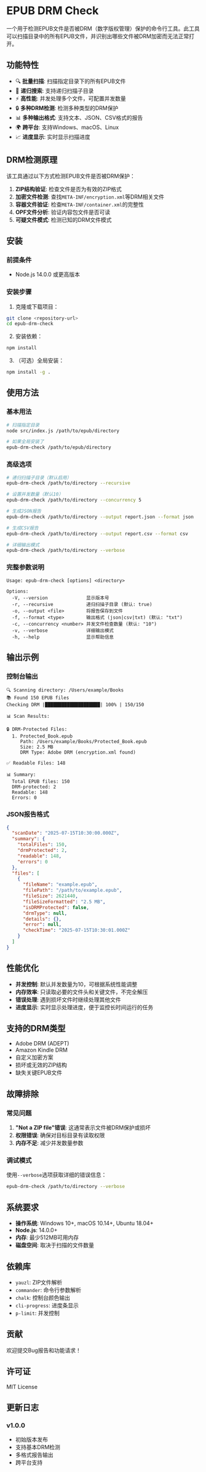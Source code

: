 # EPUB DRM Check

一个用于检测EPUB文件是否被DRM（数字版权管理）保护的命令行工具。此工具可以扫描目录中的所有EPUB文件，并识别出哪些文件被DRM加密而无法正常打开。

## 功能特性

- 🔍 **批量扫描**: 扫描指定目录下的所有EPUB文件
- 🔄 **递归搜索**: 支持递归扫描子目录
- ⚡ **高性能**: 并发处理多个文件，可配置并发数量
- 🔒 **多种DRM检测**: 检测多种类型的DRM保护
- 📊 **多种输出格式**: 支持文本、JSON、CSV格式的报告
- 🌍 **跨平台**: 支持Windows、macOS、Linux
- 📈 **进度显示**: 实时显示扫描进度

## DRM检测原理

该工具通过以下方式检测EPUB文件是否被DRM保护：

1. **ZIP结构验证**: 检查文件是否为有效的ZIP格式
2. **加密文件检测**: 查找`META-INF/encryption.xml`等DRM相关文件
3. **容器文件验证**: 检查`META-INF/container.xml`的完整性
4. **OPF文件分析**: 验证内容包文件是否可读
5. **可疑文件模式**: 检测已知的DRM文件模式

## 安装

### 前提条件

- Node.js 14.0.0 或更高版本

### 安装步骤

1. 克隆或下载项目：
```bash
git clone <repository-url>
cd epub-drm-check
```

2. 安装依赖：
```bash
npm install
```

3. （可选）全局安装：
```bash
npm install -g .
```

## 使用方法

### 基本用法

```bash
# 扫描指定目录
node src/index.js /path/to/epub/directory

# 如果全局安装了
epub-drm-check /path/to/epub/directory
```

### 高级选项

```bash
# 递归扫描子目录（默认启用）
epub-drm-check /path/to/directory --recursive

# 设置并发数量（默认10）
epub-drm-check /path/to/directory --concurrency 5

# 生成JSON报告
epub-drm-check /path/to/directory --output report.json --format json

# 生成CSV报告
epub-drm-check /path/to/directory --output report.csv --format csv

# 详细输出模式
epub-drm-check /path/to/directory --verbose
```

### 完整参数说明

```
Usage: epub-drm-check [options] <directory>

Options:
  -V, --version              显示版本号
  -r, --recursive            递归扫描子目录 (默认: true)
  -o, --output <file>        将报告保存到文件
  -f, --format <type>        输出格式 (json|csv|txt) (默认: "txt")
  -c, --concurrency <number> 并发文件检查数量 (默认: "10")
  -v, --verbose              详细输出模式
  -h, --help                 显示帮助信息
```

## 输出示例

### 控制台输出

```
🔍 Scanning directory: /Users/example/Books
📚 Found 150 EPUB files
Checking DRM |████████████████████| 100% | 150/150

📊 Scan Results:

🔒 DRM-Protected Files:
  1. Protected_Book.epub
     Path: /Users/example/Books/Protected_Book.epub
     Size: 2.5 MB
     DRM Type: Adobe DRM (encryption.xml found)

✅ Readable Files: 148

📊 Summary:
  Total EPUB files: 150
  DRM-protected: 2
  Readable: 148
  Errors: 0
```

### JSON报告格式

```json
{
  "scanDate": "2025-07-15T10:30:00.000Z",
  "summary": {
    "totalFiles": 150,
    "drmProtected": 2,
    "readable": 148,
    "errors": 0
  },
  "files": [
    {
      "fileName": "example.epub",
      "filePath": "/path/to/example.epub",
      "fileSize": 2621440,
      "fileSizeFormatted": "2.5 MB",
      "isDRMProtected": false,
      "drmType": null,
      "details": {},
      "error": null,
      "checkTime": "2025-07-15T10:30:01.000Z"
    }
  ]
}
```

## 性能优化

- **并发控制**: 默认并发数量为10，可根据系统性能调整
- **内存效率**: 只读取必要的文件头和关键文件，不完全解压
- **错误处理**: 遇到损坏文件时继续处理其他文件
- **进度显示**: 实时显示处理进度，便于监控长时间运行的任务

## 支持的DRM类型

- Adobe DRM (ADEPT)
- Amazon Kindle DRM
- 自定义加密方案
- 损坏或无效的ZIP结构
- 缺失关键EPUB文件

## 故障排除

### 常见问题

1. **"Not a ZIP file"错误**: 这通常表示文件被DRM保护或损坏
2. **权限错误**: 确保对目标目录有读取权限
3. **内存不足**: 减少并发数量参数

### 调试模式

使用`--verbose`选项获取详细的错误信息：

```bash
epub-drm-check /path/to/directory --verbose
```

## 系统要求

- **操作系统**: Windows 10+, macOS 10.14+, Ubuntu 18.04+
- **Node.js**: 14.0.0+
- **内存**: 最少512MB可用内存
- **磁盘空间**: 取决于扫描的文件数量

## 依赖库

- `yauzl`: ZIP文件解析
- `commander`: 命令行参数解析
- `chalk`: 控制台颜色输出
- `cli-progress`: 进度条显示
- `p-limit`: 并发控制

## 贡献

欢迎提交Bug报告和功能请求！

## 许可证

MIT License

## 更新日志

### v1.0.0
- 初始版本发布
- 支持基本DRM检测
- 多格式报告输出
- 跨平台支持
